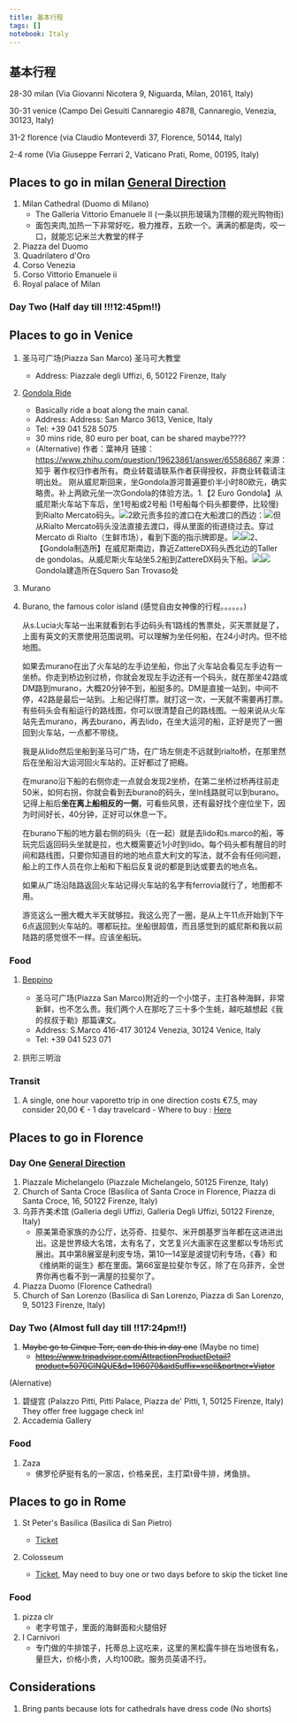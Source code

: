 ```yaml
---
title: 基本行程
tags: []
notebook: Italy
---
```


## 基本行程

28-30 milan (Via Giovanni Nicotera 9, Niguarda, Milan, 20161, Italy)

30-31 venice (Campo Dei Gesuiti Cannaregio 4878, Cannaregio, Venezia, 30123, Italy)

31-2 florence (via Claudio Monteverdi 37, Florence, 50144, Italy)

2-4 rome (Via Giuseppe Ferrari 2, Vaticano Prati, Rome, 00195, Italy)


## Places to go in milan [General Direction](https://www.google.com/maps/dir/Milan+Cathedral,+20122+Milano,+Italy/Piazza+del+Duomo,+Milano,+Italy/Quadrilatero+D'oro,+Milan,+Metropolitan+City+of+Milan,+Italy/Corso+Venezia,+Milano,+Italy/Corso+Vittorio+Emanuele+II,+Milano,+Italy/Palazzo+Reale,+Piazza+del+Duomo,+12,+20122+Milano,+Italy/@45.4653188,9.1951639,16z/data=!4m38!4m37!1m5!1m1!1s0x4786c6aee45f8ffb:0xfcdee99841af6521!2m2!1d9.1919429!2d45.4641892!1m5!1m1!1s0x4786c6ae939351df:0xd445dec2978d0e3f!2m2!1d9.1899885!2d45.4641776!1m5!1m1!1s0x4786c6ad1df87d7d:0xeb498cf8e3c07163!2m2!1d9.1953068!2d45.4684945!1m5!1m1!1s0x4786c6bbc46abb41:0xf3cc7c4d05d2a2d4!2m2!1d9.2010583!2d45.4706215!1m5!1m1!1s0x4786c6af901d15df:0xc70e9cedd88cc98d!2m2!1d9.1954604!2d45.4654252!1m5!1m1!1s0x4786c6aec57575a1:0xdd579e63ba086381!2m2!1d9.1911883!2d45.4631163!3e2)
1. Milan Cathedral (Duomo di Milano)
	- The Galleria Vittorio Emanuele II (一条以拱形玻璃为顶棚的观光购物街)
	- 面包夹肉,加热一下非常好吃，极力推荐，五欧一个。满满的都是肉，咬一口，就能忘记米兰大教堂的样子
1. Piazza del Duomo
1. Quadrilatero d'Oro
1. Corso Venezia
1. Corso Vittorio Emanuele ii
1. Royal palace of Milan

### Day Two (Half day till **!!!12:45pm!!**)

## Places to go in Venice

1. 圣马可广场(Piazza San Marco) 圣马可大教堂
	- Address: Piazzale degli Uffizi, 6, 50122 Firenze, Italy

2. [Gondola Ride](http://www.gondolavenezia.it/home.asp)
	- Basically ride a boat along the main canal.
	- Address: Address: San Marco 3613, Venice, Italy
	- Tel: +39 041 528 5075
	- 30 mins ride, 80 euro per boat, can be shared maybe????
	- (Alternative)	作者：葉神月 链接：https://www.zhihu.com/question/19623861/answer/65586867 来源：知乎 著作权归作者所有。商业转载请联系作者获得授权，非商业转载请注明出处。 刚从威尼斯回来，坐Gondola游河普遍要价半小时80欧元，确实略贵。补上两欧元坐一次Gondola的体验方法。1.【2 Euro Gondola】从威尼斯火车站下车后，坐1号船或2号船 (1号船每个码头都要停，比较慢) 到Rialto Mercato码头。![](https://pic4.zhimg.com/2e7b43c7e8d4790d74f8a3ab4a59a763_b.png)2欧元贡多拉的渡口在大船渡口的西边：![](https://pic3.zhimg.com/f514222f11205c425e8026c85f6074ea_b.png)但从Rialto Mercato码头没法直接去渡口，得从里面的街道绕过去。穿过Mercato di Rialto（生鲜市场），看到下面的指示牌即是。![](https://pic3.zhimg.com/0c4ac8cd10522e8b56c9b431f0dd8f3a_b.jpg)![](https://pic2.zhimg.com/09110b32a1ee07ed2d6dba2647dd2b29_b.jpg)2、【Gondola制造所】在威尼斯南边，靠近ZattereDX码头西北边的Taller de gondolas。从威尼斯火车站坐5.2船到ZattereDX码头下船。![](https://pic4.zhimg.com/1d412cb2ce81a7f0d5ed8a8d8fdae0f3_b.png)![](https://pic1.zhimg.com/5e7a72cad7a218cd6a647362d6708000_b.png)Gondola建造所在Squero San Trovaso处

2. Murano 
3. Burano, the famous color island (感觉自由女神像的行程。。。。。。)
 
	从s.Lucia火车站一出来就看到右手边码头有1路线的售票处，买天票就是了，上面有英文的天票使用范围说明。可以理解为坐任何船，在24小时内。但不给地图。

	如果去murano在出了火车站的左手边坐船，你出了火车站会看见左手边有一坐桥。你走到桥边别过桥，你就会发现左手边还有一个码头，就在那坐42路或DM路到murano，大概20分钟不到，船挺多的。DM是直接一站到，中间不停，42路是最后一站到。上船记得打票。就打这一次，一天就不需要再打票。有些码头会有船运行的路线图，你可以很清楚自己的路线图。一般来说从火车站先去murano，再去burano，再去lido，在坐大运河的船，正好是兜了一圈回到火车站，一点都不带绕。

	我是从lido然后坐船到圣马可广场，在广场左侧走不远就到rialto桥，在那里然后在坐船沿大运河回火车站的。正好都过了把瘾。

	在murano沿下船的右侧你走一点就会发现2坐桥，在第二坐桥过桥再往前走50米，如何右拐，你就会看到去burano的码头，坐ln线路就可以到burano。记得上船后**坐在离上船相反的一侧**，可看些风景，还有最好找个座位坐下，因为时间好长，40分钟，正好可以休息一下。

	在burano下船的地方最右侧的码头（在一起）就是去lido和s.marco的船，等玩完后返回码头坐就是拉，也大概需要近1小时到lido。每个码头都有醒目的时间和路线图，只要你知道目的地的地点意大利文的写法，就不会有任何问题，船上的工作人员在你上船和下船后反复说的都是到达或要去的地点名。

	如果从广场沿陆路返回火车站记得火车站的名字有ferrovia就行了，地图都不用。

	游览这么一圈大概大半天就够拉。我这么兜了一圈，是从上午11点开始到下午6点返回到火车站的。哪都玩拉。坐船很超值，而且感觉到的威尼斯和我以前陆路的感觉很不一样。应该坐船玩。

### Food

1. [Beppino](https://www.tripadvisor.com/Restaurant_Review-g187870-d2707619-Reviews-Beppino-Venice_Veneto.html)
	- 圣马可广场(Piazza San Marco)附近的一个小馆子，主打各种海鲜，非常新鲜，也不怎么贵。我们两个人在那吃了三十多个生蚝，越吃越想起《我的叔叔于勒》那篇课文。
	- Address: S.Marco 416-417 30124 Venezia, 30124 Venice, Italy
	- Tel: +39 041 523 071

2. 拱形三明治

### Transit

1. A single, one hour vaporetto trip in one direction costs €7.5, may consider 20,00 € - 1 day travelcard
		- Where to buy : [Here](http://www.veneziaunica.it/en/e-commerce/services)



## Places to go in Florence

### Day One [General Direction](https://maps.app.goo.gl/?link=https://www.google.com/maps/dir/Piazzale%2BMichelangelo,%2B50125%2BFirenze,%2BItaly/Basilica%2Bof%2BSanta%2BCroce,%2BPiazza%2Bdi%2BSanta%2BCroce,%2BFlorence,%2BMetropolitan%2BCity%2Bof%2BFlorence,%2BItaly/Galleria%2BDegli%2BUffizi,%2BFlorence,%2BMetropolitan%2BCity%2Bof%2BFlorence,%2BItaly/Piazza%2Bdel%2BDuomo,%2BFirenze,%2BItaly/Basilica%2Bdi%2BSan%2BLorenzo,%2BPiazza%2Bdi%2BSan%2BLorenzo,%2B9,%2B50123%2BFirenze,%2BItaly/Pitti%2BPalace,%2BPiazza%2Bde%27%2BPitti,%2B1,%2B50125%2BFirenze,%2BItaly/@43.7684374,11.2482147,15z/data%3D!4m38!4m37!1m5!1m1!1s0x132a53f743663843:0xb4f768e1820d5119!2m2!1d11.2650561!2d43.7629314!1m5!1m1!1s0x132a540723ccc331:0x8f8279649c131255!2m2!1d11.2622677!2d43.7685683!1m5!1m1!1s0x132a5400bfbab085:0x1549ca26e93fe495!2m2!1d11.2566778!2d43.7685896!1m5!1m1!1s0x132a5403c21b33ed:0x26185936f22c8e1a!2m2!1d11.255985!2d43.7734602!1m5!1m1!1s0x132a5402f87d976b:0xeda7c032191812ec!2m2!1d11.2538762!2d43.7749619!1m5!1m1!1s0x132a515441db99f1:0x5cd0cce4e6f1502a!2m2!1d11.2500081!2d43.7651533!3e2?utm_source%3Dapp-invite%26mt%3D8%26pt%3D9008%26utm_medium%3DSIMPLE%26utm_campaign%3Ds2e-ai%26ct%3Ds2e-ai&apn=com.google.android.apps.maps&amv=703000000&isi=585027354&ibi=com.google.Maps&ius=comgooglemapsurl&utm_source=app-invite&mt=8&pt=9008&utm_medium=SIMPLE&utm_campaign=s2e-ai&ct=s2e-ai&invitation_id=493454522602-bf583533-068e-4daa-ba37-00ee6b172da8)

1. Piazzale Michelangelo (Piazzale Michelangelo, 50125 Firenze, Italy)
2. Church of Santa Croce (Basilica of Santa Croce in Florence, Piazza di Santa Croce, 16, 50122 Firenze, Italy)
3. 乌菲齐美术馆 (Galleria degli Uffizi, Galleria Degli Uffizi, 50122 Firenze, Italy)
	+ 原美第奇家族的办公厅，达芬奇、拉斐尔、米开朗基罗当年都在这进进出出。这是世界级大名馆，太有名了，文艺复兴大画家在这里都以专场形式展出。其中第8展室是利皮专场，第10—14室是波提切利专场，《春》和《维纳斯的诞生》都在里面。第66室是拉斐尔专区，除了在乌菲齐，全世界你再也看不到一满屋的拉斐尔了。
4. Piazza Duomo (Florence Cathedral)
5. Church of San Lorenzo (Basilica di San Lorenzo, Piazza di San Lorenzo, 9, 50123 Firenze, Italy)

### Day Two (Almost full day till **!!17:24pm!!**)

1. ~~Maybe go to Cinque Terr, can do this in day one~~ (Maybe no time)
	- ~~https://www.tripadvisor.com/AttractionProductDetail?product=5070CINQUE&d=196070&aidSuffix=xsell&partner=Viator~~

(Alernative)

1. 碧缇宫 (Palazzo Pitti, Pitti Palace, Piazza de' Pitti, 1, 50125 Firenze, Italy) They offer free luggage check in!
2. Accademia Gallery

### Food

1. Zaza
	- 佛罗伦萨挺有名的一家店，价格亲民，主打菜t骨牛排，烤鱼排。



## Places to go in Rome

1. St Peter's Basilica (Basilica di San Pietro)
	- [Ticket](http://romeinfo.rome.ticketbar.eu/en/vatican/st-peters-basilica-/)

1. Colosseum
	- [Ticket](http://www.coopculture.it/en/colosseo-e-shop.cfm), May need to buy one or two days before to skip the ticket line

### Food

1. pizza clr
	- 老字号馆子，里面的海鲜面和火腿倍好 
2. I Carnivori
	- 专门做的牛排馆子，托蒂总上这吃来，这里的黑松露牛排在当地很有名，量巨大，价格小贵，人均100欧。服务员英语不行。


## Considerations

1. Bring pants because lots for cathedrals have dress code (No shorts)
